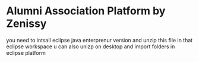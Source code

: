 # Alumni Association Platform by Zenissy
 
you need to intsall eclipse java enterprenur version and unzip this file in that eclipse workspace
u can also unizp on desktop and import folders in eclipse platform
